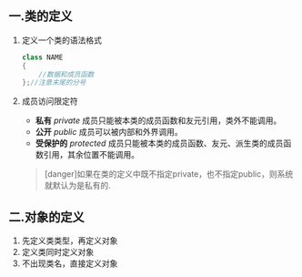 ## 一.类的定义

1. 定义一个类的语法格式
	```c++
	class NAME
	{
		//数据和成员函数
	};//注意末尾的分号
	```
	
2.	成员访问限定符
	+	**私有** *private* 成员只能被本类的成员函数和友元引用，类外不能调用。
	+	**公开** *public* 成员可以被内部和外界调用。
	+	**受保护的** *protected* 成员只能被本类的成员函数、友元、派生类的成员函数引用，其余位置不能调用。
	>[danger]如果在类的定义中既不指定private，也不指定public，则系统就默认为是私有的.

## 二.对象的定义

1. 先定义类类型，再定义对象
2. 定义类同时定义对象
3. 不出现类名，直接定义对象

